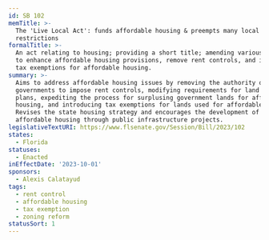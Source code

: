 ```yaml
---
id: SB 102
memTitle: >-
  The 'Live Local Act': funds affordable housing & preempts many local
  restrictions
formalTitle: >-
  An act relating to housing; providing a short title; amending various sections
  to enhance affordable housing provisions, remove rent controls, and implement
  tax exemptions for affordable housing.
summary: >-
  Aims to address affordable housing issues by removing the authority of local
  governments to impose rent controls, modifying requirements for land use
  plans, expediting the process for surplusing government lands for affordable
  housing, and introducing tax exemptions for lands used for affordable housing.
  Revises the state housing strategy and encourages the development of
  affordable housing through public infrastructure projects.
legislativeTextURI: https://www.flsenate.gov/Session/Bill/2023/102
states:
  - Florida
statuses:
  - Enacted
inEffectDate: '2023-10-01'
sponsors:
  - Alexis Calatayud
tags:
  - rent control
  - affordable housing
  - tax exemption
  - zoning reform
statusSort: 1
---
```

